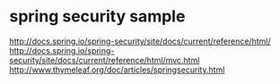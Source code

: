 # spring security sample

http://docs.spring.io/spring-security/site/docs/current/reference/html/
http://docs.spring.io/spring-security/site/docs/current/reference/html/mvc.html
http://www.thymeleaf.org/doc/articles/springsecurity.html
